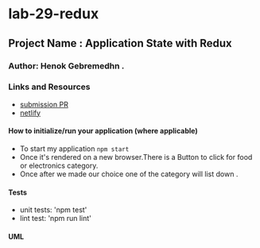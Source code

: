 # lab-29-redux



## Project Name : Application State with Redux

### Author: Henok Gebremedhn .

### Links and Resources


- [submission PR]()
- [netlify]()



#### How to initialize/run your application (where applicable)

- To start my application `npm start` 
- Once it's rendered on a new browser.There is a Button to click for food or electronics category.
- Once after we made our choice one of the category will list down . 

 

#### Tests

- unit tests: 'npm test'
- lint test: 'npm run lint'

#### UML